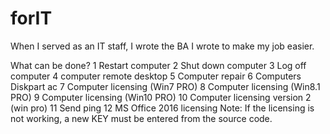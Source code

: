 # forIT
When I served as an IT staff, I wrote the BA I wrote to make my job easier.

What can be done?
1 Restart computer
2 Shut down computer
3 Log off computer
4 computer remote desktop
5 Computer repair
6 Computers Diskpart ac
7 Computer licensing (Win7 PRO)
8 Computer licensing (Win8.1 PRO)
9 Computer licensing (Win10 PRO)
10 Computer licensing version 2 (win pro)
11 Send ping
12 MS Office 2016 licensing
Note: If the licensing is not working, a new KEY must be entered from the source code.
